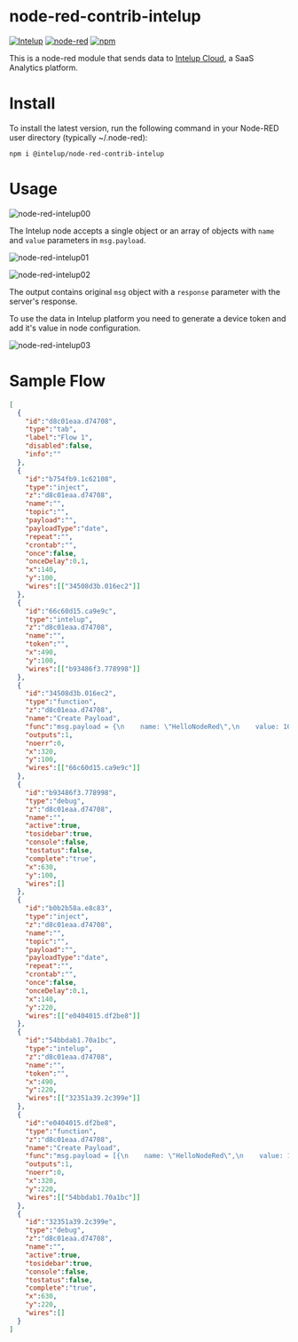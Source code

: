 # node-red-contrib-intelup

[![Intelup](https://img.shields.io/badge/Intelup-Cloud-blue.svg?style=for-the-badge)](https://intelup.app)
[![node-red](https://img.shields.io/badge/node-red-red.svg?style=for-the-badge)](https://flows.nodered.org/node/@intelup/node-red-contrib-intelup)
[![npm](https://img.shields.io/npm/dt/@intelup/node-red-contrib-intelup.svg?style=for-the-badge)](https://www.npmjs.com/package/@intelup/node-red-contrib-intelup)

This is a node-red module that sends data to [Intelup Cloud](https://intelup.app), a SaaS Analytics platform.

# Install

To install the latest version, run the following command in your Node-RED user directory (typically ~/.node-red):

`npm i @intelup/node-red-contrib-intelup`

# Usage

![node-red-intelup00](https://user-images.githubusercontent.com/25334994/43339754-9adbd1d6-91b0-11e8-83d4-2e19e03ca0b4.png)

The Intelup node accepts a single object or an array of objects with `name` and `value` parameters in `msg.payload`.

![node-red-intelup01](https://user-images.githubusercontent.com/25334994/43339766-9f3e0b54-91b0-11e8-9929-b97c8519559e.png)

![node-red-intelup02](https://user-images.githubusercontent.com/25334994/43339770-a22082b6-91b0-11e8-95a0-ac256960a836.png)

The output contains original `msg` object with a `response` parameter with the server's response.

To use the data in Intelup platform you need to generate a device token and add it's value in node configuration.

![node-red-intelup03](https://user-images.githubusercontent.com/25334994/43339771-a34c5606-91b0-11e8-96b2-a301d52d4f69.png)

# Sample Flow

```JSON
[
  {
    "id":"d8c01eaa.d74708",
    "type":"tab",
    "label":"Flow 1",
    "disabled":false,
    "info":""
  },
  {
    "id":"b754fb9.1c62108",
    "type":"inject",
    "z":"d8c01eaa.d74708",
    "name":"",
    "topic":"",
    "payload":"",
    "payloadType":"date",
    "repeat":"",
    "crontab":"",
    "once":false,
    "onceDelay":0.1,
    "x":140,
    "y":100,
    "wires":[["34508d3b.016ec2"]]
  },
  {
    "id":"66c60d15.ca9e9c",
    "type":"intelup",
    "z":"d8c01eaa.d74708",
    "name":"",
    "token":"",
    "x":490,
    "y":100,
    "wires":[["b93486f3.778998"]]
  },
  {
    "id":"34508d3b.016ec2",
    "type":"function",
    "z":"d8c01eaa.d74708",
    "name":"Create Payload",
    "func":"msg.payload = {\n    name: \"HelloNodeRed\",\n    value: 101\n}\nreturn msg;",
    "outputs":1,
    "noerr":0,
    "x":320,
    "y":100,
    "wires":[["66c60d15.ca9e9c"]]
  },
  {
    "id":"b93486f3.778998",
    "type":"debug",
    "z":"d8c01eaa.d74708",
    "name":"",
    "active":true,
    "tosidebar":true,
    "console":false,
    "tostatus":false,
    "complete":"true",
    "x":630,
    "y":100,
    "wires":[]
  },
  {
    "id":"b0b2b58a.e8c83",
    "type":"inject",
    "z":"d8c01eaa.d74708",
    "name":"",
    "topic":"",
    "payload":"",
    "payloadType":"date",
    "repeat":"",
    "crontab":"",
    "once":false,
    "onceDelay":0.1,
    "x":140,
    "y":220,
    "wires":[["e0404015.df2be8"]]
  },
  {
    "id":"54bbdab1.70a1bc",
    "type":"intelup",
    "z":"d8c01eaa.d74708",
    "name":"",
    "token":"",
    "x":490,
    "y":220,
    "wires":[["32351a39.2c399e"]]
  },
  {
    "id":"e0404015.df2be8",
    "type":"function",
    "z":"d8c01eaa.d74708",
    "name":"Create Payload",
    "func":"msg.payload = [{\n    name: \"HelloNodeRed\",\n    value: 101\n},{\n    name: \"ByeNodeRed\",\n    value: 10\n}]\nreturn msg;",
    "outputs":1,
    "noerr":0,
    "x":320,
    "y":220,
    "wires":[["54bbdab1.70a1bc"]]
  },
  {
    "id":"32351a39.2c399e",
    "type":"debug",
    "z":"d8c01eaa.d74708",
    "name":"",
    "active":true,
    "tosidebar":true,
    "console":false,
    "tostatus":false,
    "complete":"true",
    "x":630,
    "y":220,
    "wires":[]
  }
]
```
